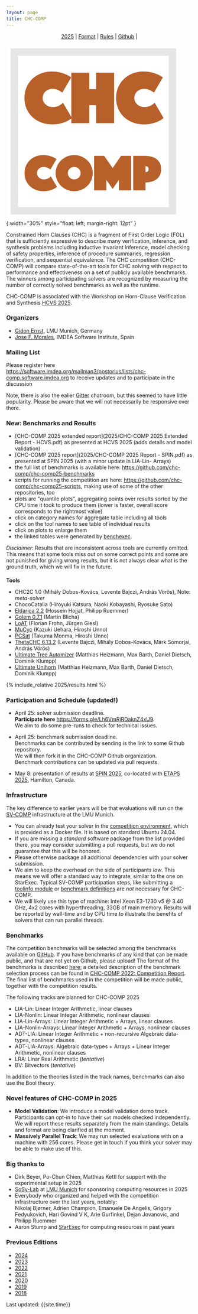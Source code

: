 ```yaml
---
layout: page
title: CHC-COMP
---
```

<div style="text-align: center; ">
  <p style="padding-bottom: 0pt; padding-top: 0pt; " class="Heading_2">
    <a href="/">2025</a> |
    <a href="{% link format.md %}">Format</a> |
    <a href="{% link 2018/rules.md %}">Rules</a> |
    <!-- <a href="https://tacas.info/toolympics2023.php">TOOLympics</a> | -->
    <a href="https://github.com/chc-comp">Github</a> |
    <!-- <a href="https://gitter.im/chc-comp/Lobby">Gitter</a> -->
  </p>
</div>

![CHC-COMP](/logo.png){:width="30%" style="float: left; margin-right: 12pt" }

Constrained Horn Clauses (CHC) is a fragment of First
Order Logic (FOL) that is sufficiently expressive to
describe many verification, inference, and synthesis
problems including inductive invariant inference, model
checking of safety properties, inference of procedure
summaries, regression verification, and sequential
equivalence. The CHC competition (CHC-COMP) will compare
state-of-the-art tools for CHC solving with respect to
performance and effectiveness on a set of publicly
available benchmarks. The winners among participating
solvers are recognized by measuring the number of
correctly solved benchmarks as well as the runtime.

CHC-COMP is associated with the Workshop on Horn-Clause Verification and Synthesis 
[HCVS 2025](https://www.sci.unich.it/hcvs25/).

<div style="clear: both" />

### Organizers

- [Gidon Ernst](https://www.sosy-lab.org/people/ernst/), LMU Munich, Germany
- [Jose F. Morales](https://jfmc.github.io/), IMDEA Software Institute, Spain

### Mailing List

Please register here <https://software.imdea.org/mailman3/postorius/lists/chc-comp.software.imdea.org> to receive updates and to participate in the discussion

Note, there is also the ealier [Gitter](https://gitter.im/chc-comp/Lobby) chatroom, but this seemed to have little popularity.
Please be aware that we will not necessarily be responsive over there.

### New: Benchmarks and Results 

<style>
    table { border-collapse: collapse; }
    td,th {  padding: 2pt 4pt; text-align: right;}
    tr td:nth-child(1) { text-align: left; }
    tr.entry:nth-child(odd) { background-color: #EEEEEE; }
    
    .results {
        border-top: 1px solid black;
        border-bottom: 1px solid black;
    }

    h4 { margin-bottom: 2px; }
</style>

- [CHC-COMP 2025 extended report](2025/CHC-COMP 2025 Extended Report - HCVS.pdf) as presented at HCVS 2025 (adds details and model validation)
- [CHC-COMP 2025 report](2025/CHC-COMP 2025 Report - SPIN.pdf) as presented at SPIN 2025 (with a minor update in LIA-Lin-
Arrays)
- the full list of benchmarks is available here: <https://github.com/chc-comp/chc-comp25-benchmarks>
- scripts for running the competition are here: <https://github.com/chc-comp/chc-comp25-scripts>, making use of some of the other repositories, too
- plots are "quantile plots", aggregating points over results sorted by the CPU time it took to produce them (lower is faster, overall score corresponds to the rightmost value)
- click on category names for aggregate table including all tools
- click on the tool names to see table of individual results
- click on plots to enlarge them
- the linked tables were generated by [benchexec](https://github.com/sosy-lab/benchexec).

*Disclaimer*:
Results that are inconsistent across tools are currently omitted.
This means that some tools miss out on some correct points and some are not punished for giving wrong results,
but it is not always clear what is the ground truth, which we will fix in the future.

#### Tools

- CHC2C 1.0 (Mihály Dobos-Kovács, Levente Bajczi, András Vörös), Note: *meta-solver*
- ChocoCatalia (Hiroyuki Katsura, Naoki Kobayashi, Ryosuke Sato)
- [Eldarica 2.2](https://github.com/uuverifiers/eldarica) (Hossein Hojjat, Philipp Ruemmer)
- [Golem 0.7.1](https://github.com/usi-verification-and-security/golem) (Martin Blicha)
- [LoAT](https://loat-developers.github.io/LoAT/) (Florian Frohn, Jürgen Giesl)
- [MuCyc](https://github.com/hiroshi-unno/coar) (Kazuki Uehara, Hiroshi Unno)
- [PCSat](https://github.com/hiroshi-unno/coar) (Takuma Monma, Hiroshi Unno)
- [ThetaCHC 6.13.2](https://github.com/ftsrg/theta) (Levente Bajczi, Mihály Dobos-Kovács, Márk Somorjai, András Vörös)
- [Ultimate Tree Automizer](https://www.ultimate-pa.org/) (Matthias Heizmann, Max Barth, Daniel Dietsch, Dominik Klumpp)
- [Ultimate Unihorn](https://www.ultimate-pa.org/) (Matthias Heizmann, Max Barth, Daniel Dietsch, Dominik Klumpp)


{% include_relative 2025/results.html %}

### Participation and Schedule (updated!)

- April 25: solver submission deadline.  
  **Participate here** <https://forms.gle/Lh6VmRjRDaknZ4xU9>.  
  We aim to do some pre-runs to check for technical issues.

- April 25: benchmark submission deadline.  
  Benchmarks can be contributed by sending is the link to some Github repository.  
  We will then fork it in the CHC-COMP Github organization.  
  Benchmark contributions can be updated via pull requests.  

- May 8: presentation of results at [SPIN 2025](https://spin-web.github.io/SPIN2025/), co-located with [ETAPS 2025](https://etaps.org/2025/), Hamilton, Canada.

### Infrastructure

The key difference to earlier years will be that evaluations will run on the [SV-COMP](https://sv-comp.sosy-lab.org/) infrastructure at the LMU Munich.
- You can already test your solver in the [competition environment](https://gitlab.com/sosy-lab/benchmarking/competition-scripts/-/blob/main/test/Dockerfile.user.2025?ref_type=heads),
  which is provided as a Docker file. It is based on standard Ubuntu 24.04.
- If you are missing a *standard* software package from the list provided there, you may consider submitting a pull requests, but we do not guarantee that this will be honored.
- Please otherwise package all additional dependencies with your solver submission.
- We aim to keep the overhead on the side of participants *low*. This means we will offer a standard way to integrate, similar to the one on StarExec.
  Typical SV-COMP participation steps, like submitting a [toolinfo module](https://github.com/sosy-lab/benchexec/blob/main/doc/tool-integration.md)
  or [benchmark definitions](https://gitlab.com/sosy-lab/sv-comp/bench-defs) are *not* necessary for CHC-COMP.
- We will likely use this type of machine: Intel Xeon E3-1230 v5 @ 3.40 GHz, 4x2 cores with hyperthreading, 33GB of main memory.
  Results will be reported by wall-time and by CPU time to illustrate the benefits of solvers that can run parallel threads.

### Benchmarks

The competition benchmarks will be selected among the
benchmarks available on [GitHub](https://github.com/chc-comp).
If you have benchmarks of any kind that can be made public, and that are not
yet on Github, please upload!
The format of the benchmarks is described [here](./format.md);
a detailed description of the benchmark selection process can be found in
[CHC-COMP 2022: Competition Report](https://dx.doi.org/10.4204/EPTCS.373.5).
The final list of benchmarks used in the competition will be made
public, together with the competition results.

The following tracks are planned for CHC-COMP 2025

- LIA-Lin: Linear Integer Arithmetic, linear clauses
- LIA-Nonlin: Linear Integer Arithmetic, nonlinear clauses
- LIA-Lin-Arrays: Linear Integer Arithmetic + Arrays, linear clauses
- LIA-Nonlin-Arrays: Linear Integer Arithmetic + Arrays, nonlinear clauses
- ADT-LIA: Linear Integer Arithmetic + non-recursive Algebraic data-types, nonlinear clauses
- ADT-LIA-Arrays: Algebraic data-types + Arrays + Linear Integer Arithmetic, nonlinear clauses
- LRA: Linar Real Arithmetic (*tentative*)
- BV: Bitvectors (*tentative*)

In addition to the theories listed in the track names, benchmarks can also use the Bool theory.


### Novel features of CHC-COMP in 2025

- **Model Validation**: We introduce a model validation demo track. Participants can opt-in to have their `sat` models checked independently.
  We will report these results separately from the main standings. Details and format are being clarified at the moment.
- **Massively Parallel Track**: We may run selected evaluations with on a machine with 256 cores. Please get in touch if you think your solver may be able to make use of this.

### Big thanks to

- Dirk Beyer, Po-Chun Chien, Matthias Kettl
  for support with the experimental setup in 2025
- [SoSy-Lab](https://www.sosy-lab.org/) at [LMU Munich](https://www.lmu.de/en/) for sponsoring computing resources in 2025
- Everybody who organized and helped with the competition infrastructure over the last years, notably:  
      Nikolaj Bjørner,
      Adrien Champion,
      Emanuele De Angelis,
      Grigory Fedyukovich,
      Hari Govind V K,
      Arie Gurfinkel,
      Dejan Jovanovic, and
      Philipp Ruemmer
- Aaron Stump and [StarExec](https://www.starexec.org) for computing resources in past years

### Previous Editions

- [2024](/2024/)
- [2023](/2023/)
- [2022](/2022/)
- [2021](/2021/)
- [2020](/2020/)
- [2019](/2019/)
- [2018](/2018/)

Last updated: {{site.time}}
